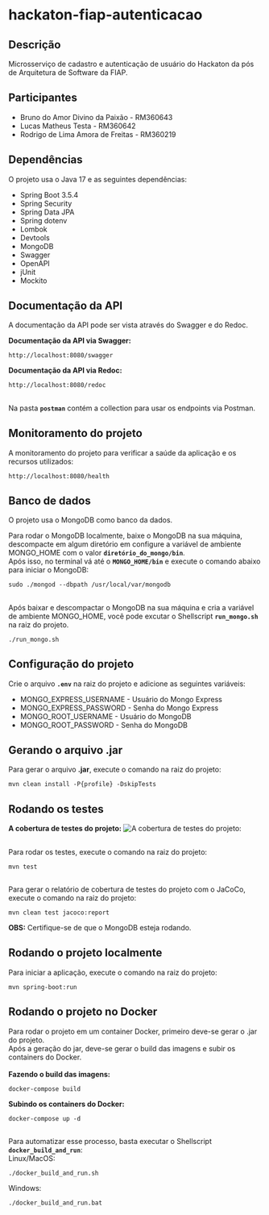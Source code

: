 # hackaton-fiap-autenticacao
Descrição
---------
Microsserviço de cadastro e autenticação de usuário do Hackaton da pós de Arquitetura de Software da FIAP.

Participantes
-------------
* Bruno do Amor Divino da Paixão - RM360643
* Lucas Matheus Testa - RM360642
* Rodrigo de Lima Amora de Freitas - RM360219

Dependências
------------
O projeto usa o Java 17 e as seguintes dependências:

* Spring Boot 3.5.4
* Spring Security
* Spring Data JPA
* Spring dotenv
* Lombok
* Devtools
* MongoDB
* Swagger
* OpenAPI
* jUnit
* Mockito

Documentação da API
-------------------
A documentação da API pode ser vista através do Swagger e do Redoc.<br>

<b>Documentação da API via Swagger:</b>
```shell script
http://localhost:8080/swagger
```

<b>Documentação da API via Redoc:</b>
```shell script
http://localhost:8080/redoc
```

##
Na pasta <b>`postman`</b> contém a collection para usar os endpoints via Postman.

Monitoramento do projeto
------------------------
A monitoramento do projeto para verificar a saúde da aplicação e os recursos utilizados:
```shell script
http://localhost:8080/health
```

Banco de dados
--------------
O projeto usa o MongoDB como banco da dados.

Para rodar o MongoDB localmente, baixe o MongoDB na sua máquina, descompacte em algum diretório em configure a variável de ambiente MONGO_HOME com o valor <b>`diretório_do_mongo/bin`</b>. <br>
Após isso, no terminal vá até o <b>`MONGO_HOME/bin`</b> e execute o comando abaixo para iniciar o MongoDB:
```shell script
sudo ./mongod --dbpath /usr/local/var/mongodb
```

##
Após baixar e descompactar o MongoDB na sua máquina e cria a variável de ambiente MONGO_HOME, você pode excutar o Shellscript <b>`run_mongo.sh`</b> na raiz do projeto.
```shell script
./run_mongo.sh
```

Configuração do projeto
-----------------------
Crie o arquivo <b>`.env`</b> na raiz do projeto e adicione as seguintes variáveis:
* MONGO_EXPRESS_USERNAME - Usuário do Mongo Express
* MONGO_EXPRESS_PASSWORD - Senha do Mongo Express
* MONGO_ROOT_USERNAME - Usuário do MongoDB
* MONGO_ROOT_PASSWORD - Senha do MongoDB

Gerando o arquivo .jar
----------------------
Para gerar o arquivo <b>.jar</b>, execute o comando na raiz do projeto:
```shell script
mvn clean install -P{profile} -DskipTests
```

Rodando os testes
-----------------
<b>A cobertura de testes do projeto:</b>
![A cobertura de testes do projeto:](imagens/cobertura-de-testes.png)

##

Para rodar os testes, execute o comando na raiz do projeto:
```shell script
mvn test
```

##
Para gerar o relatório de cobertura de testes do projeto com o JaCoCo, execute o comando na raiz do projeto:
```shell script
mvn clean test jacoco:report
```

<b>OBS:</b> Certifique-se de que o MongoDB esteja rodando.

Rodando o projeto localmente
----------------------------
Para iniciar a aplicação, execute o comando na raiz do projeto:

```shell script
mvn spring-boot:run
```

Rodando o projeto no Docker
---------------------------
Para rodar o projeto em um container Docker, primeiro deve-se gerar o .jar do projeto.<br>
Após a geração do jar, deve-se gerar o build das imagens e subir os containers do Docker.<br><br>
<b>Fazendo o build das imagens:</b>
```shell script
docker-compose build
```

<b>Subindo os containers do Docker:</b>
```shell script
docker-compose up -d
```

##
Para automatizar esse processo, basta executar o Shellscript <b>`docker_build_and_run`</b>:<br>
Linux/MacOS:
```shell script
./docker_build_and_run.sh
```

Windows:
```shell script
./docker_build_and_run.bat
```
